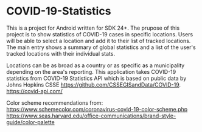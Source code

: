 # COVID-19-Statistics

This is a project for Android written for SDK 24+.  The prupose of this project is to show statistics of COVID-19 cases in specific locations.  Users will be able to select a location and add it to their list of tracked locations.  The main entry shows a summary of global statistics and a list of the user's tracked locations with their individual stats.  

Locations can be as broad as a country or as specific as a municipality depending on the area's reporting.  This application takes COVID-19 statistics from COVID-19 Statistics API which is based on public data by Johns Hopkins CSSE https://github.com/CSSEGISandData/COVID-19.   
https://covid-api.com/

Color scheme recommendations from: 
https://www.schemecolor.com/coronavirus-covid-19-color-scheme.php 
https://www.seas.harvard.edu/office-communications/brand-style-guide/color-palette  


